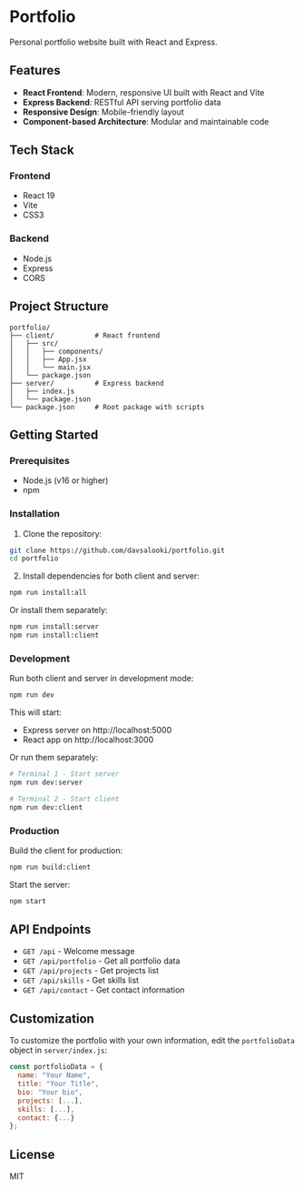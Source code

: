 # Portfolio

Personal portfolio website built with React and Express.

## Features

- **React Frontend**: Modern, responsive UI built with React and Vite
- **Express Backend**: RESTful API serving portfolio data
- **Responsive Design**: Mobile-friendly layout
- **Component-based Architecture**: Modular and maintainable code

## Tech Stack

### Frontend
- React 19
- Vite
- CSS3

### Backend
- Node.js
- Express
- CORS

## Project Structure

```
portfolio/
├── client/          # React frontend
│   ├── src/
│   │   ├── components/
│   │   ├── App.jsx
│   │   └── main.jsx
│   └── package.json
├── server/          # Express backend
│   ├── index.js
│   └── package.json
└── package.json     # Root package with scripts
```

## Getting Started

### Prerequisites

- Node.js (v16 or higher)
- npm

### Installation

1. Clone the repository:
```bash
git clone https://github.com/davsalooki/portfolio.git
cd portfolio
```

2. Install dependencies for both client and server:
```bash
npm run install:all
```

Or install them separately:
```bash
npm run install:server
npm run install:client
```

### Development

Run both client and server in development mode:
```bash
npm run dev
```

This will start:
- Express server on http://localhost:5000
- React app on http://localhost:3000

Or run them separately:
```bash
# Terminal 1 - Start server
npm run dev:server

# Terminal 2 - Start client
npm run dev:client
```

### Production

Build the client for production:
```bash
npm run build:client
```

Start the server:
```bash
npm start
```

## API Endpoints

- `GET /api` - Welcome message
- `GET /api/portfolio` - Get all portfolio data
- `GET /api/projects` - Get projects list
- `GET /api/skills` - Get skills list
- `GET /api/contact` - Get contact information

## Customization

To customize the portfolio with your own information, edit the `portfolioData` object in `server/index.js`:

```javascript
const portfolioData = {
  name: "Your Name",
  title: "Your Title",
  bio: "Your bio",
  projects: [...],
  skills: [...],
  contact: {...}
};
```

## License

MIT

